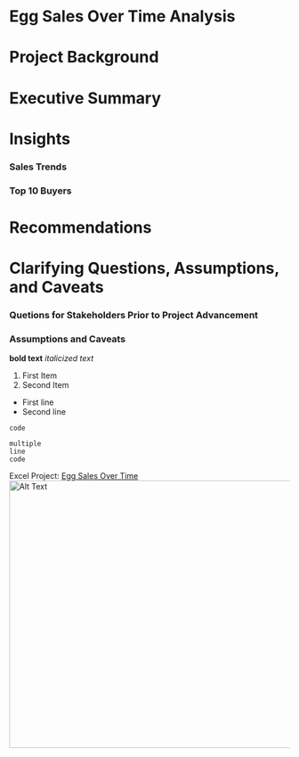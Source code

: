 # Egg Sales Over Time Analysis

# Project Background

# Executive Summary

# Insights
### Sales Trends
### Top 10 Buyers

# Recommendations

# Clarifying Questions, Assumptions, and Caveats
### Quetions for Stakeholders Prior to Project Advancement
### Assumptions and Caveats

**bold text**
*italicized text*

1. First Item
2. Second Item

- First line
- Second line

`code`

```
multiple
line
code
```

Excel Project: [Egg Sales Over Time](https://1drv.ms/x/c/cb9295239b7c9138/Ed4uXIDXmV1NinHKojc7b2IBXMmIoX0AnvgUPL1bgk7eog?e=TJcSxn)
<img src="https://github.com/user-attachments/assets/8ec30ae5-927e-482d-9c55-1ed3bc9a97f9" alt="Alt Text" width="1000" height="480">



